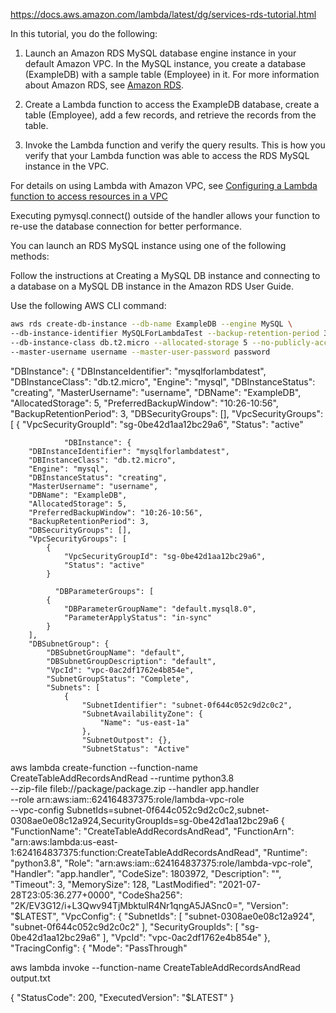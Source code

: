 https://docs.aws.amazon.com/lambda/latest/dg/services-rds-tutorial.html

In this tutorial, you do the following:

1. Launch an Amazon RDS MySQL database engine instance in your default Amazon VPC. In the MySQL instance, you create a database (ExampleDB) with a sample table (Employee) in it. For more information about Amazon RDS, see [Amazon RDS](https://aws.amazon.com/rds/).

2. Create a Lambda function to access the ExampleDB database, create a table (Employee), add a few records, and retrieve the records from the table.

3. Invoke the Lambda function and verify the query results. This is how you verify that your Lambda function was able to access the RDS MySQL instance in the VPC.

For details on using Lambda with Amazon VPC, see [Configuring a Lambda function to access resources in a VPC](https://docs.aws.amazon.com/lambda/latest/dg/services-rds-tutorial.html)


Executing pymysql.connect() outside of the handler allows your function to re-use the database connection for better performance.


You can launch an RDS MySQL instance using one of the following methods:

Follow the instructions at Creating a MySQL DB instance and connecting to a database on a MySQL DB instance in the Amazon RDS User Guide.

Use the following AWS CLI command:
``` bash
aws rds create-db-instance --db-name ExampleDB --engine MySQL \
--db-instance-identifier MySQLForLambdaTest --backup-retention-period 3 \
--db-instance-class db.t2.micro --allocated-storage 5 --no-publicly-accessible \
--master-username username --master-user-password password
```

"DBInstance": {
        "DBInstanceIdentifier": "mysqlforlambdatest",
        "DBInstanceClass": "db.t2.micro",
        "Engine": "mysql",
        "DBInstanceStatus": "creating",
        "MasterUsername": "username",
        "DBName": "ExampleDB",
        "AllocatedStorage": 5,
        "PreferredBackupWindow": "10:26-10:56",
        "BackupRetentionPeriod": 3,
        "DBSecurityGroups": [],
        "VpcSecurityGroups": [
            {
                "VpcSecurityGroupId": "sg-0be42d1aa12bc29a6",
                "Status": "active"


                "DBInstance": {
        "DBInstanceIdentifier": "mysqlforlambdatest",
        "DBInstanceClass": "db.t2.micro",
        "Engine": "mysql",
        "DBInstanceStatus": "creating",
        "MasterUsername": "username",
        "DBName": "ExampleDB",
        "AllocatedStorage": 5,
        "PreferredBackupWindow": "10:26-10:56",
        "BackupRetentionPeriod": 3,
        "DBSecurityGroups": [],
        "VpcSecurityGroups": [
            {
                "VpcSecurityGroupId": "sg-0be42d1aa12bc29a6",
                "Status": "active"
            }

              "DBParameterGroups": [
            {
                "DBParameterGroupName": "default.mysql8.0",
                "ParameterApplyStatus": "in-sync"
            }
        ],
        "DBSubnetGroup": {
            "DBSubnetGroupName": "default",
            "DBSubnetGroupDescription": "default",
            "VpcId": "vpc-0ac2df1762e4b854e",
            "SubnetGroupStatus": "Complete",
            "Subnets": [
                {
                    "SubnetIdentifier": "subnet-0f644c052c9d2c0c2",
                    "SubnetAvailabilityZone": {
                        "Name": "us-east-1a"
                    },
                    "SubnetOutpost": {},
                    "SubnetStatus": "Active"



aws lambda create-function --function-name  CreateTableAddRecordsAndRead --runtime python3.8 \
--zip-file fileb://package/package.zip --handler app.handler \
--role arn:aws:iam::624164837375:role/lambda-vpc-role \
--vpc-config SubnetIds=subnet-0f644c052c9d2c0c2,subnet-0308ae0e08c12a924,SecurityGroupIds=sg-0be42d1aa12bc29a6
{
    "FunctionName": "CreateTableAddRecordsAndRead",
    "FunctionArn": "arn:aws:lambda:us-east-1:624164837375:function:CreateTableAddRecordsAndRead",
    "Runtime": "python3.8",
    "Role": "arn:aws:iam::624164837375:role/lambda-vpc-role",
    "Handler": "app.handler",
    "CodeSize": 1803972,
    "Description": "",
    "Timeout": 3,
    "MemorySize": 128,
    "LastModified": "2021-07-28T23:05:36.277+0000",
    "CodeSha256": "2K/EV3G12/i+L3Qwv94TjMbktulR4Nr1qngA5JASnc0=",
    "Version": "$LATEST",
    "VpcConfig": {
        "SubnetIds": [
            "subnet-0308ae0e08c12a924",
            "subnet-0f644c052c9d2c0c2"
        ],
        "SecurityGroupIds": [
            "sg-0be42d1aa12bc29a6"
        ],
        "VpcId": "vpc-0ac2df1762e4b854e"
    },
    "TracingConfig": {
        "Mode": "PassThrough"
   


aws lambda invoke --function-name CreateTableAddRecordsAndRead output.txt

{
    "StatusCode": 200,
    "ExecutedVersion": "$LATEST"
}

